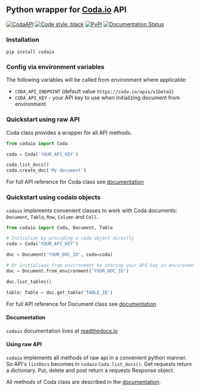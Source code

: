 ## Python wrapper for [Coda.io](https://coda.io) API

[![CodaAPI](https://img.shields.io/badge/Coda_API_version-0.1.1--beta1-orange)](https://coda.io/developers/apis/v1beta1)
[![Code style: black](https://img.shields.io/badge/code%20style-black-000000.svg)](https://github.com/psf/black)
[![PyPI](https://img.shields.io/pypi/v/codaio)](https://pypi.org/project/codaio/)
[![Documentation Status](https://readthedocs.org/projects/codaio/badge/?version=latest)](https://codaio.readthedocs.io/en/latest/?badge=latest)


### Installation
```shell script
pip install codaio
```

### Config via environment variables
The following variables will be called from environment where applicable:

* `CODA_API_ENDPOINT` (default value `https://coda.io/apis/v1beta1`)
* `CODA_API_KEY` - your API key to use when initializing document from environment

### Quickstart using raw API
Coda class provides a wrapper for all API methods.

```python
from codaio import Coda

coda = Coda('YOUR_API_KEY')

coda.list_docs()
coda.create_doc('My document')
```
For full API reference for Coda class see [documentation](https://codaio.readthedocs.io/en/latest/index.html#codaio.Coda)

### Quickstart using codaio objects

`codaio` implements convenient classes to work with Coda documents: `Document`, `Table`, `Row`, `Column` and `Cell`.

```python
from codaio import Coda, Document, Table

# Initialize by providing a coda object directly
coda = Coda('YOUR_API_KEY')

doc = Document('YOUR_DOC_ID', coda=coda)

# Or initialiaze from environment by storing your API key in environment variable `CODA_API_KEY`
doc = Document.from_environment('YOUR_DOC_ID')

doc.list_tables()

table: Table = doc.get_table('TABLE_ID')
```

For full API reference for Document class see [documentation](https://codaio.readthedocs.io/en/latest/index.html#codaio.Document)

#### Documentation

`codaio` documentation lives at [readthedocs.io](https://codaio.readthedocs.io/en/latest/index.html)

#### Using raw API

`codaio` implements all methods of raw api in a convenient python manner. So API's `listDocs` becomes in `codaio` `Coda.list_docs()`. Get requests return a dictionary. Put, delete and post return a requests Response object.

All methods of Coda class are described in the [documentation](https://codaio.readthedocs.io/en/latest/index.html#codaio.Coda).
